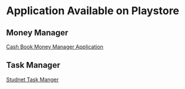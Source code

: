 # Application Available on Playstore 

## Money Manager

[Cash Book Money Manager Application](https://play.google.com/store/apps/details?id=dev.kingbond.moneymanager)

## Task Manager

[Studnet Task Manger](https://play.google.com/store/apps/details?id=dev.kingbond.yourtodolist)




